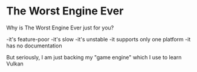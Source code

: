 # The Worst Engine Ever
Why is The Worst Engine Ever just for you?

-it's feature-poor
-it's slow
-it's unstable
-it supports only one platform
-it has no documentation

But seriously, I am just backing my "game engine" which I use to learn Vulkan
